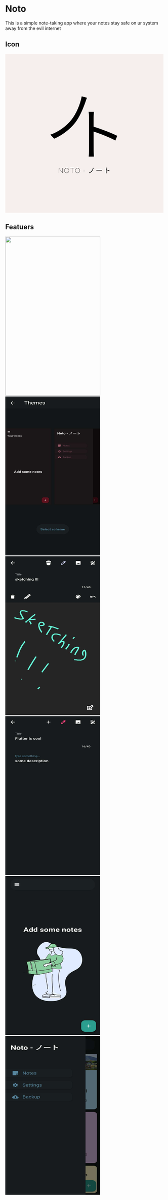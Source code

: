 # Noto

This is a simple note-taking app where your notes stay safe on ur system away from the evil internet



## Icon

![Couldn't load image](assets/icon/icon.png?raw=true "Title")

## Featuers
<img src="https://github.com/Taggu1/Noto/blob/main/screenShots/screenshot4.jpg" width="300" height="500">
<img src="https://github.com/Taggu1/Noto/blob/main/screenShots/screenshot5.jpg" width="300" height="500">
<img src="https://github.com/Taggu1/Noto/blob/main/screenShots/screenshot6.jpg" width="300" height="500">
<img src="https://github.com/Taggu1/Noto/blob/main/screenShots/screenshot7.jpg" width="300" height="500">
<img src="https://github.com/Taggu1/Noto/blob/main/screenShots/screenshot2.jpg" width="300" height="500">
<img src="https://github.com/Taggu1/Noto/blob/main/screenShots/screenshot3.jpg" width="300" height="500">
